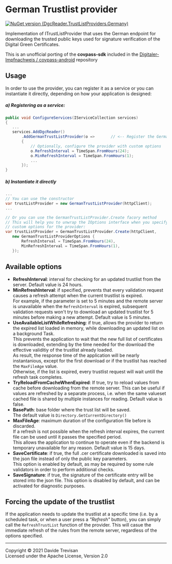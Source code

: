 ﻿# German Trustlist provider

[![NuGet version (DgcReader.TrustListProviders.Germany)](https://img.shields.io/nuget/vpre/DgcReader.TrustListProviders.Germany)](https://www.nuget.org/packages/DgcReader.TrustListProviders.Germany/)

Implementation of ITrustListProvider that uses the German endpoint for downloading the trusted public keys used for signature verification of the Digital Green Certificates.

This is an unofficial porting of the **covpass-sdk** included in the [Digitaler-Impfnachweis / covpass-android](https://github.com/Digitaler-Impfnachweis/covpass-android) repository  

## Usage

In order to use the provider, you can register it as a service or you can instantiate it directly, depending on how your application is designed:

##### a) Registering as a service:
 ``` csharp
public void ConfigureServices(IServiceCollection services)
{
    ...
    services.AddDgcReader()
        .AddGermanTrustListProvider(o =>       // <-- Register the GermanTrustListProvider service
        {
            // Optionally, configure the provider with custom options
            o.RefreshInterval = TimeSpan.FromHours(24);
            o.MinRefreshInterval = TimeSpan.FromHours(1);
            ...
        });
}
```

##### b) Instantiate it directly
 ``` csharp
...
// You can use the constructor
var trustListProvider = new GermanTrustListProvider(httpClient);
...

// Or you can use the GermanTrustListProvider.Create facory method
// This will help you to unwrap the IOptions interface when you specify 
// custom options for the provider:
var trustListProvider = GermanTrustListProvider.Create(httpClient, 
    new GermanTrustListProviderOptions {
        RefreshInterval = TimeSpan.FromHours(24),
        MinRefreshInterval = TimeSpan.FromHours(1),
    });

```


## Available options

- **RefreshInterval**: interval for checking for an updated trustlist from the server. Default value is 24 hours.
- **MinRefreshInterval**: if specified, prevents that every validation request causes a refresh attempt when the current trustlist is expired.  
For example, if the parameter is set to 5 minutes and the remote server is unavailable when the `RefreshInterval` is expired, subsequent validation requests won't try to download an updated trustlist for 5 minutes before making a new attempt. 
Default value is 5 minutes.
- **UseAvailableListWhileRefreshing**: if true, allows the provider to return the expired list loaded in memory, while downloading an updated list on a background Task.  
This prevents the application to wait that the new full list of certificates is downloaded, extending by the time needed for the download the effective validitiy of the trustlist already loaded.  
As result, the response time of the application will be nearly instantanious, except for the first download or if the trustlist has reached the `MaxFileAge` value.  
Otherwise, if the list is expired, every trustlist request will wait untill the refresh task completes.
- **TryReloadFromCacheWhenExpired**: If true, try to reload values from cache before downloading from the remote server. 
 This can be useful if values are refreshed by a separate process, i.e. when the same valueset cached file is shared by multiple instances for reading. Default value is false.
- **BasePath**: base folder where the trust list will be saved.  
The default value is `Directory.GetCurrentDirectory()`
- **MaxFileAge**: maximum duration of the configuration file before is discarded.  
If a refresh is not possible when the refresh interval expires, the current file can be used until it passes the specified period.  
This allows the application to continue to operate even if the backend is temporary unavailable for any reason.
Default value is 15 days.
- **SaveCertificate**: if true, the full .cer certificate downloaded is saved into the json file instead of only the public key parameters.  
This option is enabled by default, as may be required by some rule validators in order to perform additional checks.
- **SaveSignature**: if true, the signature of the certificate entry will be stored into the json file. This option is disabled by default, and can be activated for diagnostic purposes.

## Forcing the update of the trustlist
If the application needs to update the trustlist at a specific time (i.e. by a scheduled task, or when a user press a *"Refresh"* button), you can simply call the `RefreshTrustList` function of the provider.
This will casue the immediate refresh of the rules from the remote server, regardless of the options specified.

------
Copyright &copy; 2021 Davide Trevisan  
Licensed under the Apache License, Version 2.0